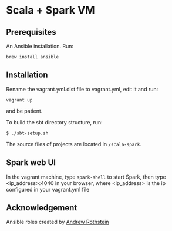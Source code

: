 # Scala + Spark VM

## Prerequisites

An Ansible installation. Run:

`brew install ansible`

## Installation

Rename the vagrant.yml.dist file to vagrant.yml, edit it and run:

`vagrant up`

and be patient.

To build the sbt directory structure, run:

`$ ./sbt-setup.sh`

The source files of projects are located in `/scala-spark`.

## Spark web UI

In the vagrant machine, type `spark-shell` to start Spark, then type <ip_address>:4040 in your browser, where <ip_address> is the ip configured in your vagrant.yml file

## Acknowledgement

Ansible roles created by [Andrew Rothstein](https://galaxy.ansible.com/andrewrothstein/)
